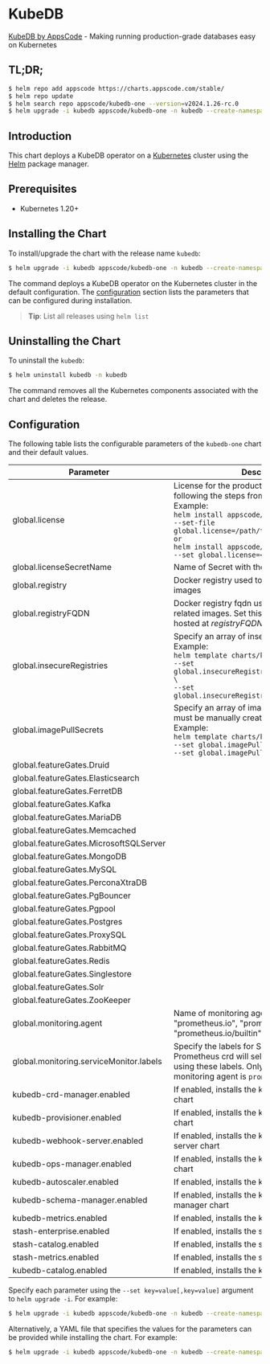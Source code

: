 # KubeDB

[KubeDB by AppsCode](https://github.com/kubedb) - Making running production-grade databases easy on Kubernetes

## TL;DR;

```bash
$ helm repo add appscode https://charts.appscode.com/stable/
$ helm repo update
$ helm search repo appscode/kubedb-one --version=v2024.1.26-rc.0
$ helm upgrade -i kubedb appscode/kubedb-one -n kubedb --create-namespace --version=v2024.1.26-rc.0
```

## Introduction

This chart deploys a KubeDB operator on a [Kubernetes](http://kubernetes.io) cluster using the [Helm](https://helm.sh) package manager.

## Prerequisites

- Kubernetes 1.20+

## Installing the Chart

To install/upgrade the chart with the release name `kubedb`:

```bash
$ helm upgrade -i kubedb appscode/kubedb-one -n kubedb --create-namespace --version=v2024.1.26-rc.0
```

The command deploys a KubeDB operator on the Kubernetes cluster in the default configuration. The [configuration](#configuration) section lists the parameters that can be configured during installation.

> **Tip**: List all releases using `helm list`

## Uninstalling the Chart

To uninstall the `kubedb`:

```bash
$ helm uninstall kubedb -n kubedb
```

The command removes all the Kubernetes components associated with the chart and deletes the release.

## Configuration

The following table lists the configurable parameters of the `kubedb-one` chart and their default values.

|                Parameter                |                                                                                                                                                                              Description                                                                                                                                                                              |      Default       |
|-----------------------------------------|-----------------------------------------------------------------------------------------------------------------------------------------------------------------------------------------------------------------------------------------------------------------------------------------------------------------------------------------------------------------------|--------------------|
| global.license                          | License for the product. Get a license by following the steps from [here](https://kubedb.com/docs/latest/setup/install/enterprise#get-a-trial-license). <br> Example: <br> `helm install appscode/kubedb \` <br> `--set-file global.license=/path/to/license/file` <br> `or` <br> `helm install appscode/kubedb \` <br> `--set global.license=<license file content>` | <code>""</code>    |
| global.licenseSecretName                | Name of Secret with the license as key.txt key                                                                                                                                                                                                                                                                                                                        | <code>""</code>    |
| global.registry                         | Docker registry used to pull KubeDB related images                                                                                                                                                                                                                                                                                                                    | <code>""</code>    |
| global.registryFQDN                     | Docker registry fqdn used to pull KubeDB related images. Set this to use docker registry hosted at ${registryFQDN}/${registry}/${image}                                                                                                                                                                                                                               | <code>""</code>    |
| global.insecureRegistries               | Specify an array of insecure registries. <br> Example: <br> `helm template charts/kubedb-ops-manager \` <br> `--set global.insecureRegistries[0]=hub.company.com \` <br> `--set global.insecureRegistries[1]=reg.example.com`                                                                                                                                         | <code>[]</code>    |
| global.imagePullSecrets                 | Specify an array of imagePullSecrets. Secrets must be manually created in the namespace. <br> Example: <br> `helm template charts/kubedb \` <br> `--set global.imagePullSecrets[0].name=sec0 \` <br> `--set global.imagePullSecrets[1].name=sec1`                                                                                                                     | <code>[]</code>    |
| global.featureGates.Druid               |                                                                                                                                                                                                                                                                                                                                                                       | <code>false</code> |
| global.featureGates.Elasticsearch       |                                                                                                                                                                                                                                                                                                                                                                       | <code>true</code>  |
| global.featureGates.FerretDB            |                                                                                                                                                                                                                                                                                                                                                                       | <code>false</code> |
| global.featureGates.Kafka               |                                                                                                                                                                                                                                                                                                                                                                       | <code>true</code>  |
| global.featureGates.MariaDB             |                                                                                                                                                                                                                                                                                                                                                                       | <code>true</code>  |
| global.featureGates.Memcached           |                                                                                                                                                                                                                                                                                                                                                                       | <code>false</code> |
| global.featureGates.MicrosoftSQLServer  |                                                                                                                                                                                                                                                                                                                                                                       | <code>false</code> |
| global.featureGates.MongoDB             |                                                                                                                                                                                                                                                                                                                                                                       | <code>true</code>  |
| global.featureGates.MySQL               |                                                                                                                                                                                                                                                                                                                                                                       | <code>true</code>  |
| global.featureGates.PerconaXtraDB       |                                                                                                                                                                                                                                                                                                                                                                       | <code>false</code> |
| global.featureGates.PgBouncer           |                                                                                                                                                                                                                                                                                                                                                                       | <code>false</code> |
| global.featureGates.Pgpool              |                                                                                                                                                                                                                                                                                                                                                                       | <code>false</code> |
| global.featureGates.Postgres            |                                                                                                                                                                                                                                                                                                                                                                       | <code>true</code>  |
| global.featureGates.ProxySQL            |                                                                                                                                                                                                                                                                                                                                                                       | <code>false</code> |
| global.featureGates.RabbitMQ            |                                                                                                                                                                                                                                                                                                                                                                       | <code>false</code> |
| global.featureGates.Redis               |                                                                                                                                                                                                                                                                                                                                                                       | <code>true</code>  |
| global.featureGates.Singlestore         |                                                                                                                                                                                                                                                                                                                                                                       | <code>false</code> |
| global.featureGates.Solr                |                                                                                                                                                                                                                                                                                                                                                                       | <code>false</code> |
| global.featureGates.ZooKeeper           |                                                                                                                                                                                                                                                                                                                                                                       | <code>false</code> |
| global.monitoring.agent                 | Name of monitoring agent (one of "prometheus.io", "prometheus.io/operator", "prometheus.io/builtin")                                                                                                                                                                                                                                                                  | <code>""</code>    |
| global.monitoring.serviceMonitor.labels | Specify the labels for ServiceMonitor. Prometheus crd will select ServiceMonitor using these labels. Only usable when monitoring agent is `prometheus.io/operator`.                                                                                                                                                                                                   | <code>{}</code>    |
| kubedb-crd-manager.enabled              | If enabled, installs the kubedb-crd-manager chart                                                                                                                                                                                                                                                                                                                     | <code>true</code>  |
| kubedb-provisioner.enabled              | If enabled, installs the kubedb-provisioner chart                                                                                                                                                                                                                                                                                                                     | <code>true</code>  |
| kubedb-webhook-server.enabled           | If enabled, installs the kubedb-webhook-server chart                                                                                                                                                                                                                                                                                                                  | <code>true</code>  |
| kubedb-ops-manager.enabled              | If enabled, installs the kubedb-ops-manager chart                                                                                                                                                                                                                                                                                                                     | <code>true</code>  |
| kubedb-autoscaler.enabled               | If enabled, installs the kubedb-autoscaler chart                                                                                                                                                                                                                                                                                                                      | <code>true</code>  |
| kubedb-schema-manager.enabled           | If enabled, installs the kubedb-schema-manager chart                                                                                                                                                                                                                                                                                                                  | <code>false</code> |
| kubedb-metrics.enabled                  | If enabled, installs the kubedb-metrics chart                                                                                                                                                                                                                                                                                                                         | <code>true</code>  |
| stash-enterprise.enabled                | If enabled, installs the stash-enterprise chart                                                                                                                                                                                                                                                                                                                       | <code>true</code>  |
| stash-catalog.enabled                   | If enabled, installs the stash-catalog chart                                                                                                                                                                                                                                                                                                                          | <code>true</code>  |
| stash-metrics.enabled                   | If enabled, installs the stash-metrics chart                                                                                                                                                                                                                                                                                                                          | <code>true</code>  |
| kubedb-catalog.enabled                  | If enabled, installs the kubedb-catalog chart                                                                                                                                                                                                                                                                                                                         | <code>true</code>  |


Specify each parameter using the `--set key=value[,key=value]` argument to `helm upgrade -i`. For example:

```bash
$ helm upgrade -i kubedb appscode/kubedb-one -n kubedb --create-namespace --version=v2024.1.26-rc.0 --set global.registry=kubedb
```

Alternatively, a YAML file that specifies the values for the parameters can be provided while
installing the chart. For example:

```bash
$ helm upgrade -i kubedb appscode/kubedb-one -n kubedb --create-namespace --version=v2024.1.26-rc.0 --values values.yaml
```
